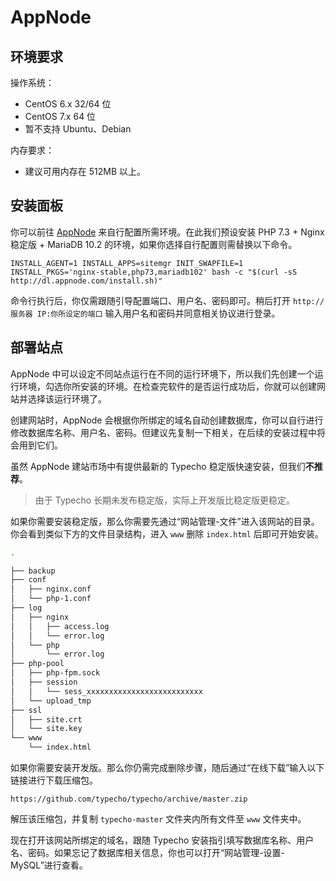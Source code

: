 # AppNode

## 环境要求

操作系统：

- CentOS 6.x 32/64 位
- CentOS 7.x 64 位
- 暂不支持 Ubuntu、Debian

内存要求：

- 建议可用内存在 512MB 以上。

## 安装面板

你可以前往 [AppNode](https://www.appnode.com/install) 来自行配置所需环境。在此我们预设安装 PHP 7.3 + Nginx 稳定版 + MariaDB 10.2 的环境，如果你选择自行配置则需替换以下命令。

``` shell
INSTALL_AGENT=1 INSTALL_APPS=sitemgr INIT_SWAPFILE=1 INSTALL_PKGS='nginx-stable,php73,mariadb102' bash -c "$(curl -sS http://dl.appnode.com/install.sh)"
```

命令行执行后，你仅需跟随引导配置端口、用户名、密码即可。稍后打开 `http://服务器 IP:你所设定的端口` 输入用户名和密码并同意相关协议进行登录。

## 部署站点

AppNode 中可以设定不同站点运行在不同的运行环境下，所以我们先创建一个运行环境，勾选你所安装的环境。在检查完软件的是否运行成功后，你就可以创建网站并选择该运行环境了。

创建网站时，AppNode 会根据你所绑定的域名自动创建数据库，你可以自行进行修改数据库名称、用户名、密码。但建议先复制一下相关，在后续的安装过程中将会用到它们。

虽然 AppNode 建站市场中有提供最新的 Typecho 稳定版快速安装，但我们**不推荐**。

> 由于 Typecho 长期未发布稳定版，实际上开发版比稳定版更稳定。

如果你需要安装稳定版，那么你需要先通过“网站管理-文件”进入该网站的目录。你会看到类似下方的文件目录结构，进入 `www` 删除 `index.html` 后即可开始安装。

``` bash
.

├── backup
├── conf
│   ├── nginx.conf
│   └── php-1.conf
├── log
│   ├── nginx
│   │   ├── access.log
│   │   └── error.log
│   └── php
│       └── error.log
├── php-pool
│   ├── php-fpm.sock
│   ├── session
│   │   └── sess_xxxxxxxxxxxxxxxxxxxxxxxxxx
│   └── upload_tmp
├── ssl
│   ├── site.crt
│   └── site.key
└── www
    └── index.html
```

如果你需要安装开发版。那么你仍需完成删除步骤，随后通过“在线下载”输入以下链接进行下载压缩包。

``` url
https://github.com/typecho/typecho/archive/master.zip
```

解压该压缩包，并复制 `typecho-master` 文件夹内所有文件至 `www` 文件夹中。

现在打开该网站所绑定的域名，跟随 Typecho 安装指引填写数据库名称、用户名、密码。如果忘记了数据库相关信息，你也可以打开“网站管理-设置-MySQL”进行查看。
